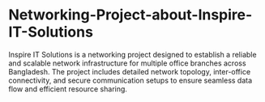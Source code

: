 # Networking-Project-about-Inspire-IT-Solutions
Inspire IT Solutions is a networking project designed to establish a reliable and scalable network infrastructure for multiple office branches across Bangladesh. The project includes detailed network topology, inter-office connectivity, and secure communication setups to ensure seamless data flow and efficient resource sharing.
